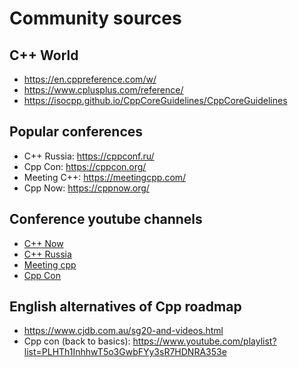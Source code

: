 # Community sources

## C++ World

- https://en.cppreference.com/w/
- https://www.cplusplus.com/reference/
- https://isocpp.github.io/CppCoreGuidelines/CppCoreGuidelines

## Popular conferences

- C++ Russia: https://cppconf.ru/
- Cpp Con: https://cppcon.org/
- Meeting C++: https://meetingcpp.com/
- Cpp Now: https://cppnow.org/

## Conference youtube channels

- [C++ Now](https://www.youtube.com/user/BoostCon)
- [C++ Russia](https://www.youtube.com/channel/UCJ9v015sPgEi0jJXe_zanjA)
- [Meeting cpp](https://www.youtube.com/user/MeetingCPP)
- [Cpp Con](https://www.youtube.com/user/CppCon)

## English alternatives of Cpp roadmap

- https://www.cjdb.com.au/sg20-and-videos.html
- Cpp con (back to basics): https://www.youtube.com/playlist?list=PLHTh1InhhwT5o3GwbFYy3sR7HDNRA353e
